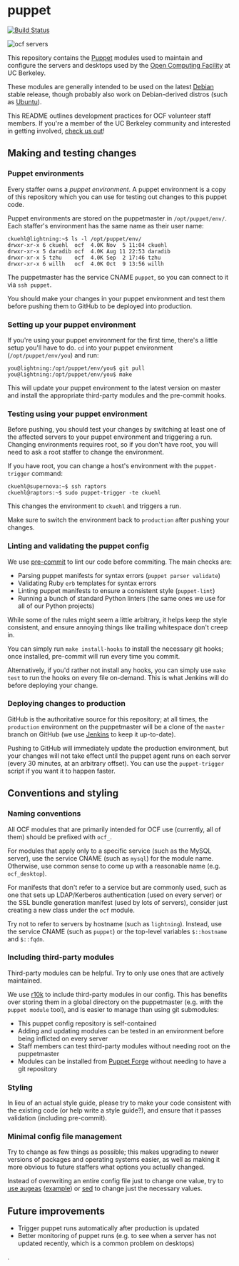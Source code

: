 puppet
======
[![Build Status](https://jenkins.ocf.berkeley.edu/buildStatus/icon/?job=ocf/puppet/master)](https://jenkins.ocf.berkeley.edu/job/ocf/job/puppet)

![ocf servers](https://i.fluffy.cc/RnF1JrLNrzczC5s291tsdlLrbl1fd12S.png)

This repository contains the [Puppet][puppet] modules used to maintain and
configure the servers and desktops used by the [Open Computing Facility][ocf]
at UC Berkeley.

These modules are generally intended to be used on the latest [Debian][debian]
stable release, though probably also work on Debian-derived distros (such as
[Ubuntu][ubuntu]).

This README outlines development practices for OCF volunteer staff members. If
you're a member of the UC Berkeley community and interested in getting
involved, [check us out][about-staff]!

## Making and testing changes
### Puppet environments

Every staffer owns a _puppet environment_. A puppet environment is a copy of
this repository which you can use for testing out changes to this puppet code.

Puppet environments are stored on the puppetmaster in `/opt/puppet/env/`. Each
staffer's environment has the same name as their user name:

    ckuehl@lightning:~$ ls -l /opt/puppet/env/
    drwxr-xr-x 6 ckuehl  ocf  4.0K Nov  5 11:04 ckuehl
    drwxr-xr-x 5 daradib ocf  4.0K Aug 11 22:53 daradib
    drwxr-xr-x 5 tzhu    ocf  4.0K Sep  2 17:46 tzhu
    drwxr-xr-x 6 willh   ocf  4.0K Oct  9 13:56 willh

The puppetmaster has the service CNAME `puppet`, so you can connect to it via `ssh
puppet`.

You should make your changes in your puppet environment and test them before
pushing them to GitHub to be deployed into production.

### Setting up your puppet environment

If you're using your puppet environment for the first time, there's a little
setup you'll have to do. `cd` into your puppet environment
(`/opt/puppet/env/you`) and run:

    you@lightning:/opt/puppet/env/you$ git pull
    you@lightning:/opt/puppet/env/you$ make

This will update your puppet environment to the latest version on master and
install the appropriate third-party modules and the pre-commit hooks.

### Testing using your puppet environment

Before pushing, you should test your changes by switching at least one of the
affected servers to your puppet environment and triggering a run. Changing
environments requires root, so if you don't have root, you will need to ask a
root staffer to change the environment.

If you have root, you can change a host's environment with the `puppet-trigger`
command:

    ckuehl@supernova:~$ ssh raptors
    ckuehl@raptors:~$ sudo puppet-trigger -te ckuehl

This changes the environment to `ckuehl` and triggers a run.

Make sure to switch the environment back to `production` after pushing your
changes.

### Linting and validating the puppet config

We use [pre-commit](http://pre-commit.com/) to lint our code before commiting.
The main checks are:

* Parsing puppet manifests for syntax errors (`puppet parser validate`)
* Validating Ruby `erb` templates for syntax errors
* Linting puppet manifests to ensure a consistent style (`puppet-lint`)
* Running a bunch of standard Python linters (the same ones we use for all of
  our Python projects)

While some of the rules might seem a little arbitrary, it helps keep the style
consistent, and ensure annoying things like trailing whitespace don't creep in.

You can simply run `make install-hooks` to install the necessary git hooks;
once installed, pre-commit will run every time you commit.

Alternatively, if you'd rather not install any hooks, you can simply use `make
test` to run the hooks on every file on-demand. This is what Jenkins will do
before deploying your change.

### Deploying changes to production

GitHub is the authoritative source for this repository; at all times, the
`production` environment on the puppetmaster will be a clone of the `master`
branch on GitHub (we use [Jenkins][jenkins] to keep it up-to-date).

Pushing to GitHub will immediately update the production environment, but your
changes will not take effect until the puppet agent runs on each server (every
30 minutes, at an arbitrary offset). You can use the `puppet-trigger` script if
you want it to happen faster.

## Conventions and styling
### Naming conventions

All OCF modules that are primarily intended for OCF use (currently, all of
them) should be prefixed with `ocf_`.

For modules that apply only to a specific service (such as the MySQL server),
use the service CNAME (such as `mysql`) for the module name. Otherwise, use
common sense to come up with a reasonable name (e.g. `ocf_desktop`).

For manifests that don't refer to a service but are commonly used, such as one
that sets up LDAP/Kerberos authentication (used on every server) or the SSL
bundle generation manifest (used by lots of servers), consider just creating a
new class under the `ocf` module.

Try not to refer to servers by hostname (such as `lightning`). Instead, use the
service CNAME (such as `puppet`) or the top-level variables `$::hostname` and
`$::fqdn`.

### Including third-party modules

Third-party modules can be helpful. Try to only use ones that are actively
maintained.

We use [r10k][r10k] to include third-party modules in our config. This has
benefits over storing them in a global directory on the puppetmaster (e.g. with
the `puppet module` tool), and is easier to manage than using git submodules:

* This puppet config repository is self-contained
* Adding and updating modules can be tested in an environment before being
  inflicted on every server
* Staff members can test third-party modules without needing root on the
  puppetmaster
* Modules can be installed from [Puppet Forge][puppet-forge] without needing to
  have a git repository

### Styling

In lieu of an actual style guide, please try to make your code consistent with
the existing code (or help write a style guide?), and ensure that it passes
validation (including pre-commit).

### Minimal config file management

Try to change as few things as possible; this makes upgrading to newer versions
of packages and operating systems easier, as well as making it more obvious to
future staffers what options you actually changed.

Instead of overwriting an entire config file just to change one value, try to
[use augeas][augeas] ([example][augeas-example]) or [sed][sed]
to change just the necessary values.

## Future improvements

* Trigger puppet runs automatically after production is updated
* Better monitoring of puppet runs (e.g. to see when a server has not updated
  recently, which is a common problem on desktops)

[puppet]: https://en.wikipedia.org/wiki/Puppet_(software)
[ocf]: https://www.ocf.berkeley.edu/
[debian]: https://www.debian.org/
[ubuntu]: http://www.ubuntu.com/
[about-staff]: https://www.ocf.berkeley.edu/about/staff
[jenkins]: https://jenkins.ocf.berkeley.edu/view/puppet-deploy/
[r10k]: https://github.com/puppetlabs/r10k
[puppet-forge]: https://forge.puppet.com/
[augeas]: https://puppet.com/docs/puppet/4.8/types/augeas.html
[augeas-example]: https://github.com/ocf/puppet/blob/57c9bec/modules/ocf/manifests/auth.pp#L95
[sed]: https://github.com/ocf/puppet/blob/e7de500/modules/ocf_desktop/manifests/grub.pp#L13
.

